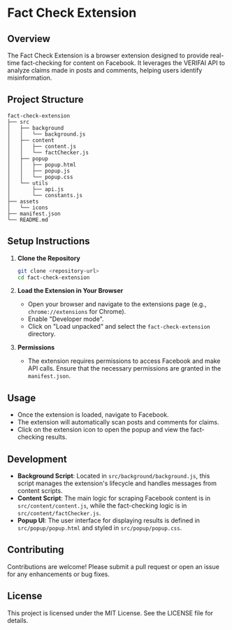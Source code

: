 # Fact Check Extension

## Overview
The Fact Check Extension is a browser extension designed to provide real-time fact-checking for content on Facebook. It leverages the VERIFAI API to analyze claims made in posts and comments, helping users identify misinformation.

## Project Structure
```
fact-check-extension
├── src
│   ├── background
│   │   └── background.js
│   ├── content
│   │   ├── content.js
│   │   └── factChecker.js
│   ├── popup
│   │   ├── popup.html
│   │   ├── popup.js
│   │   └── popup.css
│   └── utils
│       ├── api.js
│       └── constants.js
├── assets
│   └── icons
├── manifest.json
└── README.md
```

## Setup Instructions
1. **Clone the Repository**
   ```bash
   git clone <repository-url>
   cd fact-check-extension
   ```

2. **Load the Extension in Your Browser**
   - Open your browser and navigate to the extensions page (e.g., `chrome://extensions` for Chrome).
   - Enable "Developer mode".
   - Click on "Load unpacked" and select the `fact-check-extension` directory.

3. **Permissions**
   - The extension requires permissions to access Facebook and make API calls. Ensure that the necessary permissions are granted in the `manifest.json`.

## Usage
- Once the extension is loaded, navigate to Facebook.
- The extension will automatically scan posts and comments for claims.
- Click on the extension icon to open the popup and view the fact-checking results.

## Development
- **Background Script**: Located in `src/background/background.js`, this script manages the extension's lifecycle and handles messages from content scripts.
- **Content Script**: The main logic for scraping Facebook content is in `src/content/content.js`, while the fact-checking logic is in `src/content/factChecker.js`.
- **Popup UI**: The user interface for displaying results is defined in `src/popup/popup.html` and styled in `src/popup/popup.css`.

## Contributing
Contributions are welcome! Please submit a pull request or open an issue for any enhancements or bug fixes.

## License
This project is licensed under the MIT License. See the LICENSE file for details.